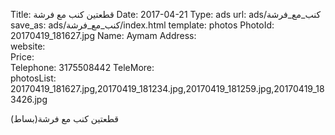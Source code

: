 Title:          قطعتين كنب مع فرشة
Date:           2017-04-21
Type:           ads
url:            ads/كنب_مع_فرشة
save_as:        ads/كنب_مع_فرشة/index.html
template:       photos
PhotoId:        20170419_181627.jpg
Name:           Aymam
Address:        
website:        
Price:          
Telephone:      3175508442
TeleMore:       
photosList:     20170419_181627.jpg,20170419_181234.jpg,20170419_181259.jpg,20170419_183426.jpg

قطعتين كنب مع فرشة(بساط)
